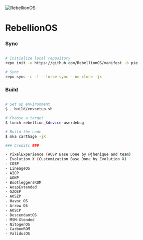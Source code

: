 ![RebellionOS](https://github.com/betallionos/manifest/raw/pie/logo.png)

# RebellionOS #

### Sync ###

```bash

# Initialize local repository
repo init -u https://github.com/RebellionOS/manifest -b pie

# Sync
repo sync -c -f --force-sync --no-clone -jx
```

### Build ###

```bash

# Set up environment
$ . build/envsetup.sh

# Choose a target
$ lunch rebellion_$device-userdebug

# Build the code
$ mka carthage -jX

### Credits ###

- PixelExperience (AOSP Base Done by @jhenique and team)
- Evolution X (Customization Base Done by Evolution X)
- COSP
- LineageOS
- AICP
- AOKP
- BootleggersROM
- AospExtended
- GZOSP
- AOSZP
- Havoc OS
- Arrow OS
- AOSCP
- DescendantOS
- MSM-Xtended
- NitogenOS
- CarbonROM
- ValidusOS
